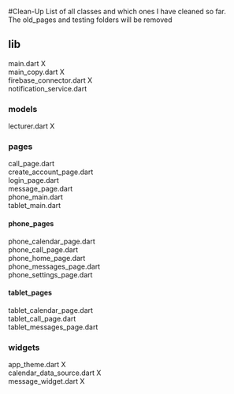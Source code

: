 #Clean-Up
List of all classes and which ones I have cleaned so far.  
The old_pages and testing folders will be removed  

## lib
main.dart X  
main_copy.dart X  
firebase_connector.dart X  
notification_service.dart

### models
lecturer.dart X

### pages
call_page.dart  
create_account_page.dart  
login_page.dart  
message_page.dart  
phone_main.dart  
tablet_main.dart

#### phone_pages
phone_calendar_page.dart  
phone_call_page.dart  
phone_home_page.dart  
phone_messages_page.dart  
phone_settings_page.dart  

#### tablet_pages
tablet_calendar_page.dart  
tablet_call_page.dart  
tablet_messages_page.dart  

### widgets
app_theme.dart X  
calendar_data_source.dart X  
message_widget.dart X
